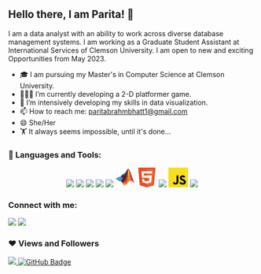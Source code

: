 ## Hello there, I am Parita! 👋

I am a data analyst with an ability to work across diverse database management systems. I am working as a Graduate Student Assistant at International Services of Clemson University. I am open to new and exciting Opportunities from May 2023. 

- 🎓 I am pursuing my Master's in Computer Science at Clemson University.
- 👩🏻‍💻 I’m currently developing a 2-D platformer game.
- 🌱 I’m intensively developing my skills in data visualization.
- 📫  How to reach me: paritabrahmbhatt1@gmail.com
- 😄 She/Her
- 🏋󠀢󠀢 It always seems impossible, until it's done...
### 🚀 Languages and Tools:
<p align="center"> 
<img src=https://upload.wikimedia.org/wikipedia/commons/thumb/1/18/C_Programming_Language.svg/1200px-C_Programming_Language.svg.png height='40' weight='40'/>
  <img src=https://upload.wikimedia.org/wikipedia/commons/thumb/1/18/ISO_C%2B%2B_Logo.svg/1200px-ISO_C%2B%2B_Logo.svg.png  height='40' weight='40'/>
  <img src=https://upload.wikimedia.org/wikipedia/commons/thumb/c/c3/Python-logo-notext.svg/1200px-Python-logo-notext.svg.png height='40' weight='40'/>
  <img src="https://img.icons8.com/fluency/344/rstudio.png" height='40' weight='40'/>
  <img src="https://img.icons8.com/color/344/tableau-software.png" height='40' weight='40'/>
  <img src=https://github.com/shantanutyagi67/shantanutyagi67/blob/main/matlab.png  height='40' weight='40'/>
  <img src=https://github.com/edent/SuperTinyIcons/blob/master/images/svg/html5.svg height='40' weight='40'/>
  <img src=https://cdn.345tool.com/public/logos/css-formatter-logo.png height='40'  weight='40'/> 
  <img src=https://github.com/edent/SuperTinyIcons/blob/master/images/svg/javascript.svg height='40' weight='40'/>
  <a href="https://getbootstrap.com" target="_blank"> <img src="https://img.icons8.com/color/48/000000/bootstrap.png"/> </a> 

  

</p>

### Connect with me:

<p align="left">

<a href = "https://www.linkedin.com/in/parita-brahmbhatt-908148159/"><img src="https://img.icons8.com/fluent/48/000000/linkedin.png"/></a>
<a href = "mailto:paritabrahmbhatt1@gmail.com"><img src="https://img.icons8.com/fluent/48/000000/gmail-new.png"/></a>

</p>

### ❤ Views and Followers
<a href="https://github.com/Meghna-DAS/github-profile-views-counter">
    <img src="https://komarev.com/ghpvc/?username=paritabrambhatt">
</a>
<a href="https://github.com/aayushbrahmbhatt?tab=followers"><img
        src="https://img.shields.io/github/followers/paritabrahmbhatt?label=Followers&style=social"
        alt="GitHub Badge">
</a>

 
<!--a href="https://github.com/paritabrahmbhatt/paritabrahmbhatt">
  <img align="center" src="https://github-readme-stats.vercel.app/api/top-langs/?username=paritabrahmbhatt&layout=compact&theme=material-palenight&title_color=ffffff" />
</a>-->

